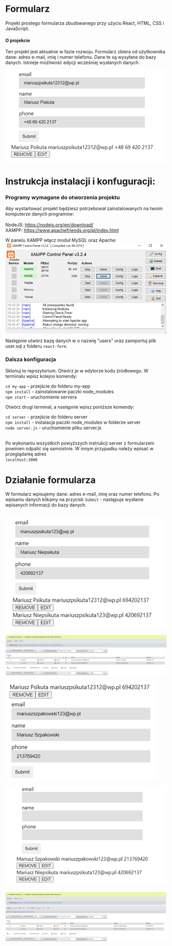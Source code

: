 # Formularz

Projekt prostego formularza zbudowanego przy użyciu React, HTML, CSS i JavaScript.

#### O projekcie

Ten projekt jest aktualnie w fazie rozwoju. Formularz zbiera od użytkownika dane: adres e-mail, imię i numer telefonu. Dane te są wysyłane do bazy danych. Istnieje możliwość edycji wcześniej wysłanych danych. <br>

<img src="image1.png" align="center" alt="zdjęcie podklądowe formularza" /> <br>

# Instrukcja instalacji i konfuguracji:

### Programy wymagane do otworzenia projektu
Aby wystartować projekt będziesz potrzebował zainstalowanych na twoim komputerze danych programów: <br><br>
NodeJS:  <a href="https://nodejs.org/en/download/">https://nodejs.org/en/download/</a> <br>
XAMPP:  <a href="https://www.apachefriends.org/pl/index.html">https://www.apachefriends.org/pl/index.html</a> <br>

W panelu XAMPP włącz moduł MySQL oraz Apache:<br>
<img src="image2.png" align="center" alt="zdjęcie podklądowe panelu XAMPP"><br>

Następnie utwórz bazę danych w o nazwię "users" oraz zaimportuj plik user.sql z folderu `react-form`.

### Dalsza konfiguracja
Sklonuj to repozytorium. Otwórz je w edytorze kodu źródłowego. W terminalu wpisz kolejno komendy:

`cd my-app` - przejście do folderu my-app <br>
`npm install` - zainstalowanie paczki node_modules <br>
`npm start` - uruchomienie servera<br>

Otwórz drugi terminal, a następnie wpisz poniższe komendy:

`cd server` - przejście do folderu server<br>
`npm install` - instalacja paczki node_modules w folderze server<br>
`node server.js` - uruchomienie pliku server.js <br><br>

Po wykonaniu wszystkich powyższych instrukcji server z formularzem powinien odpalić się samoistnie. W innym przypadku należy wpisać w przeglądarkę adres <br>`localhost:3000`<br>

# Działanie formularza

W formularz wpisujemy dane: adres e-mail, imię oraz numer telefonu. Po wpisaniu danych klikamy na przycisk `Submit` - następuje wysłanie wpisanych informacji do bazy danych. <br><br>
<br><img src="image3.png" align="center"/> <br>
<br><img src="image4.png" align="center"/> <br>
<br><img src="image5.png" align="center"/> <br>
<br><img src="image6.png" align="center"/> <br>
<br><img src="image7.png" align="center"/> <br>
